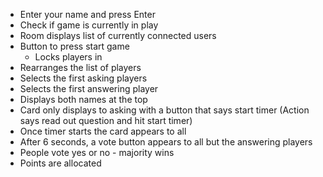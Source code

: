 - Enter your name and press Enter
- Check if game is currently in play
- Room displays list of currently connected users
- Button to press start game
  - Locks players in
- Rearranges the list of players
- Selects the first asking players
- Selects the first answering player
- Displays both names at the top
- Card only displays to asking with a button that says start timer (Action says read out question and hit start timer)
- Once timer starts the card appears to all
- After 6 seconds, a vote button appears to all but the answering players
- People vote yes or no - majority wins
- Points are allocated
